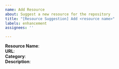 ```yaml
---
name: Add Resource
about: Suggest a new resource for the repository
title: "[Resource Suggestion] Add <resource name>"
labels: enhancement
assignees: ''

---
```


**Resource Name**:  
**URL**:  
**Category**:  
**Description**:  